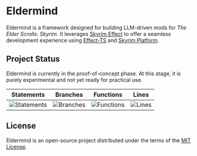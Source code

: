 # Eldermind #

Eldermind is a framework designed for building LLM-driven mods for _The Elder Scrolls: Skyrim_. It
leverages [Skyrim Effect](https://github.com/mysticfall/skyrim-effect) to offer a
seamless development experience using [Effect-TS](https://effect.website/)
and [Skyrim Platform](https://www.nexusmods.com/skyrimspecialedition/mods/54909).

## Project Status

Eldermind is currently in the proof-of-concept phase. At this stage, it is purely experimental and not yet ready for
practical use.

| Statements                  | Branches                | Functions                 | Lines             |
| --------------------------- | ----------------------- | ------------------------- | ----------------- |
| ![Statements](https://img.shields.io/badge/statements-67.62%25-red.svg?style=flat) | ![Branches](https://img.shields.io/badge/branches-82.15%25-yellow.svg?style=flat) | ![Functions](https://img.shields.io/badge/functions-50.95%25-red.svg?style=flat) | ![Lines](https://img.shields.io/badge/lines-67.62%25-red.svg?style=flat) |

## License

Eldermind is an open-source project distributed under the terms of the [MIT License](LICENSE).
